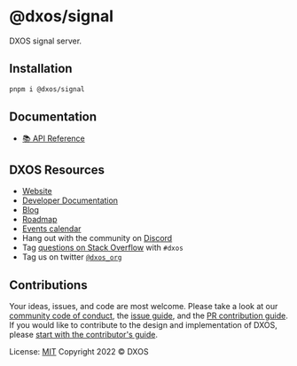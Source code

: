 # @dxos/signal

DXOS signal server.

## Installation

```bash
pnpm i @dxos/signal
```

## Documentation

- [📚 API Reference](https://docs.dxos.org/api/@dxos/signal)

## DXOS Resources

- [Website](https://dxos.org)
- [Developer Documentation](https://docs.dxos.org)
- [Blog](https://blog.dxos.org)
- [Roadmap](https://docs.dxos.org/roadmap)
- [Events calendar](https://blog.dxos.org/events)
- Hang out with the community on [Discord](https://dxos.org/discord)
- Tag [questions on Stack Overflow](https://stackoverflow.com/questions/tagged/dxos) with `#dxos`
- Tag us on twitter [`@dxos_org`](https://twitter.com/dxos_org)

## Contributions

Your ideas, issues, and code are most welcome. Please take a look at our [community code of conduct](), the [issue guide](https://github.com/dxos/dxos/issues), and the [PR contribution guide](). If you would like to contribute to the design and implementation of DXOS, please [start with the contributor's guide]().

License: [MIT](./LICENSE.md) Copyright 2022 © DXOS
